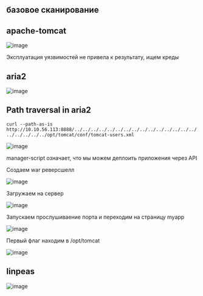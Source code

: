 
## базовое сканирование


## apache-tomcat

![image](https://github.com/user-attachments/assets/f9f9831a-2c1f-40ca-a9e7-6958ab0a319f)

Эксплуатация уязвимостей не привела к результату, ищем креды

## aria2

![image](https://github.com/user-attachments/assets/e617ffd6-c65b-4241-b26b-910527669f0a)

## Path traversal in aria2

`curl --path-as-is http://10.10.56.113:8888/../../../../../../../../../../../../../../../../../../../../opt/tomcat/conf/tomcat-users.xml`

![image](https://github.com/user-attachments/assets/905f5e21-f679-4291-a7bb-d0563f5757d5)

manager-script означает, что мы можем деплоить приложения через API

Создаем war реверсшелл

![image](https://github.com/user-attachments/assets/e2b55643-4988-4427-ab9c-69f25a0d30a0)

Загружаем на сервер

![image](https://github.com/user-attachments/assets/c28ef0e2-1f8d-4bfe-95bc-341d64735b26)

Запускаем прослушиваение порта и переходим на страницу myapp

![image](https://github.com/user-attachments/assets/731b3d07-762c-4ad2-a712-a55e5dba8737)


Первый флаг находим в /opt/tomcat

![image](https://github.com/user-attachments/assets/5eef6d97-be6a-435a-9e04-d6f051426ca5)

## linpeas

![image](https://github.com/user-attachments/assets/e90d5f21-cef2-418e-a5e2-ab79cfc82a65)

